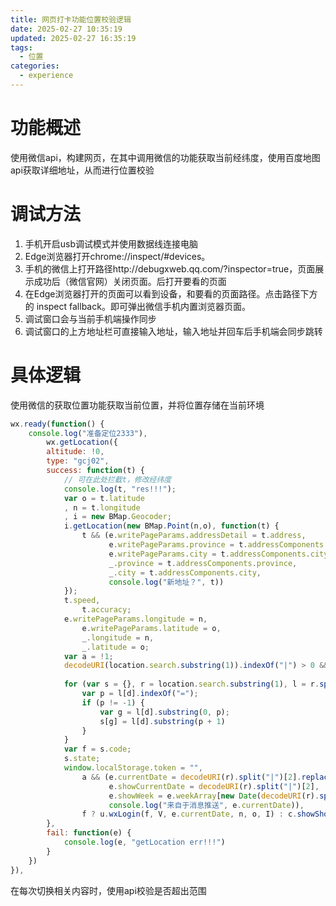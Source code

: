 ```yaml
---
title: 网页打卡功能位置校验逻辑
date: 2025-02-27 10:35:19
updated: 2025-02-27 16:35:19
tags:
  - 位置
categories:
  - experience
---
```


# 功能概述

使用微信api，构建网页，在其中调用微信的功能获取当前经纬度，使用百度地图api获取详细地址，从而进行位置校验

# 调试方法

1. 手机开启usb调试模式并使用数据线连接电脑
2. Edge浏览器打开chrome://inspect/#devices。
3. 手机的微信上打开路径http://debugxweb.qq.com/?inspector=true，页面展示成功后（微信官网）关闭页面。后打开要看的页面
4. 在Edge浏览器打开的页面可以看到设备，和要看的页面路径。点击路径下方的
    inspect fallback。即可弹出微信手机内置浏览器页面。
5. 调试窗口会与当前手机端操作同步
6. 调试窗口的上方地址栏可直接输入地址，输入地址并回车后手机端会同步跳转

# 具体逻辑

使用微信的获取位置功能获取当前位置，并将位置存储在当前环境

```js
wx.ready(function() {
    console.log("准备定位2333"),
        wx.getLocation({
        altitude: !0,
        type: "gcj02",
        success: function(t) {
            // 可在此处拦截t，修改经纬度
            console.log(t, "res!!!");
            var o = t.latitude
            , n = t.longitude
            , i = new BMap.Geocoder;
            i.getLocation(new BMap.Point(n,o), function(t) {
                t && (e.writePageParams.addressDetail = t.address,
                      e.writePageParams.province = t.addressComponents.province,
                      e.writePageParams.city = t.addressComponents.city,
                      _.province = t.addressComponents.province,
                      _.city = t.addressComponents.city,
                      console.log("新地址？", t))
            });
            t.speed,
                t.accuracy;
            e.writePageParams.longitude = n,
                e.writePageParams.latitude = o,
                _.longitude = n,
                _.latitude = o;
            var a = !1;
            decodeURI(location.search.substring(1)).indexOf("|") > 0 && (a = !0,
                                                                         console.log());
            for (var s = {}, r = location.search.substring(1), l = r.split("&"), d = 0; d < l.length; d++) {
                var p = l[d].indexOf("=");
                if (p != -1) {
                    var g = l[d].substring(0, p);
                    s[g] = l[d].substring(p + 1)
                }
            }
            var f = s.code;
            s.state;
            window.localStorage.token = "",
                a && (e.currentDate = decodeURI(r).split("|")[2].replace(/\-/gi, ""),
                      e.showCurrentDate = decodeURI(r).split("|")[2],
                      e.showWeek = e.weekArray[new Date(decodeURI(r).split("|")[2]).getDay()],
                      console.log("来自于消息推送", e.currentDate)),
                f ? u.wxLogin(f, V, e.currentDate, n, o, I) : c.showShortCenterToast("微信授权失败,请联系管理员!")
        },
        fail: function(e) {
            console.log(e, "getLocation err!!!")
        }
    })
}),
```

在每次切换相关内容时，使用api校验是否超出范围

